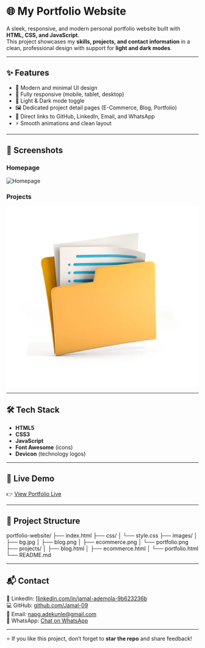 # 🌐 My Portfolio Website

A sleek, responsive, and modern personal portfolio website built with **HTML, CSS, and JavaScript**.  
This project showcases my **skills, projects, and contact information** in a clean, professional design with support for **light and dark modes**.

---

## ✨ Features

- 🎨 Modern and minimal UI design
- 📱 Fully responsive (mobile, tablet, desktop)
- 🌙 Light & Dark mode toggle
- 🖼️ Dedicated project detail pages (E-Commerce, Blog, Portfolio)
- 🔗 Direct links to GitHub, LinkedIn, Email, and WhatsApp
- ⚡ Smooth animations and clean layout

---

## 📸 Screenshots

### Homepage  
![Homepage](./images/bg.jpg)

### Projects  
![Projects](./images/portfolio.png)

---

## 🛠️ Tech Stack

- **HTML5**
- **CSS3**
- **JavaScript**
- **Font Awesome** (icons)
- **Devicon** (technology logos)

---

## 🚀 Live Demo

👉 [View Portfolio Live](https://jamal-portfolio.netlify.app)

---

## 📂 Project Structure

portfolio-website/
├── index.html
├── css/
│ └── style.css
├── images/
│ ├── bg.jpg
│ ├── blog.png
│ ├── ecommerce.png
│ └── portfolio.png
├── projects/
│ ├── blog.html
│ ├── ecommerce.html
│ └── portfolio.html
└── README.md

---

## 📬 Contact

💼 LinkedIn: [[linkedin.com/in/jamal-ademola-9b623236b](https://www.linkedin.com/in/jamal-ademola-9b623236b)  
💻 GitHub: [github.com/Jamal-09](https://github.com/Jamal-09)  
📧 Email: [napg.adekunle@gmail.com](mailto:napg.adekunle@gmail.com)  
📱 WhatsApp: [Chat on WhatsApp](https://wa.me/2348148647795)  

---

⭐ If you like this project, don’t forget to **star the repo** and share feedback!
